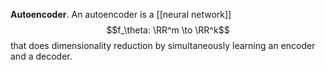 **Autoencoder**. An autoencoder is a [[neural network]] $$f_\theta: \RR^m \to \RR^k$$ that does dimensionality reduction by simultaneously learning an encoder and a decoder.